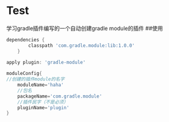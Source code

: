 # Test
学习gradle插件编写的一个自动创建gradle module的插件
##使用
```gradle
dependencies {
        classpath 'com.gradle.module:lib:1.0.0'
    }
    
apply plugin: 'gradle-module'

moduleConfig{
//创建的插件module的名字
    moduleName='haha'
    //包名
    packageName='com.gradle.module'
    //插件民字（不是必须）
    pluginName='plugin'
}
```

